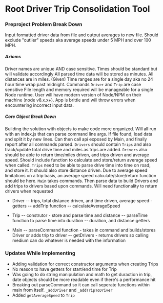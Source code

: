 # Root Driver Trip Consolidation Tool
### Preproject Problem Break Down
Input formatted driver data from file and output averages to new file. Should exclude "outlier" speeds aka average speeds under 5 MPH and over 100 MPH. 

##### Axioms
Driver names are unique AND case sensitive.
Times should be standard but will validate accordingly
All parsed time data will be stored as minutes.
All distances are in miles.
(Given) Time ranges are for a single day aka no 24 hour time wrap past midnight.
Commands `Driver` and `Trip` are case sensitive
File length and memory required will be manageable for a single Node runtime.
User will have modern version of Node/NPM on their machine (node v8.x.x+).
App is brittle and will throw errors when encountering incorrect input data.

##### Core Object Break Down
Building the solution with objects to make code more organized. Will all run with an index.js that can parse command line args. If file found, load data and split it by new lines. Can then call api exposed by Main, and finally report after all commands parsed.
`Drivers` should contain `Trips` and also track/update total drive time and miles as trips are added. `Drivers` also should be able to return time/miles driven, and trips driven and average speed. Should include function to calculate and store/return average speed when called.
`Trips` need to be able to parse drive time into time on road, and store it. It should also store distance driven. Due to average speed limitations on a trip basis, an average speed calculate/store/return function should be here.
`Main` takes commands. Then parse data to build Drivers and add trips to drivers based upon commands. Will need functionality to return drivers when requested

- Driver 
-- trips, total distance driven, and time driven, average speed - getters
-- addTrip function
-- calculateAverageSpeed

- Trip
-- construtor - store and parse time and distance
-- parseTime function to parse time into duration
-- duration, and distance getters

- Main
-- parseCommand function - takes in command and builds/stores Driver or adds trip to driver
-- getDrivers - returns drivers so calling medium can do whatever is needed with the information


### Updates While Implementing
- Adding validation for correct constructor arguments when creating Trips
- No reason to have getters for start/end time for Trip
- Was going to do string manipulation and math to get duraction in trip, date objects should be more readable even if there's a performance hit
- Breaking out parseCommand so it can call seperate functions within main from itself. `_addDriver` and `_addTripToDriver`
- Added `getAverageSpeed` to `Trip`